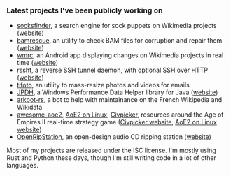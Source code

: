 ### Latest projects I've been publicly working on

* [socksfinder](https://github.com/Arkanosis/socksfinder), a search engine for sock puppets on Wikimedia projects ([website](https://socksfinder.toolforge.org/))
* [bamrescue](https://github.com/Arkanosis/bamrescue), an utility to check BAM files for corruption and repair them ([website](https://bamrescue.arkanosis.net/))
* [wmrc](https://github.com/Arkanosis/wmrc), an Android app displaying changes on Wikimedia projects in real time ([website](https://wmrc.arkanosis.net/))
* [rssht](https://github.com/Arkanosis/rssht), a reverse SSH tunnel daemon, with optional SSH over HTTP ([website](https://rssht.readthedocs.io/))
* [tifoto](https://github.com/Arkanosis/tifoto), an utility to mass-resize photos and videos for emails
* [JPDH](https://github.com/Arkanosis/JPDH), a Windows Performance Data Helper library for Java ([website](https://jpdh.arkanosis.com))
* [arkbot-rs](https://github.com/Arkanosis/arkbot-rs), a bot to help with maintainance on the French Wikipedia and Wikidata
* [awesome-aoe2](https://github.com/Arkanosis/awesome-aoe2), [AoE2 on Linux](https://github.com/ArkanosisNet/aoe2.arkanosis.net/tree/master/linux), [Civpicker](https://github.com/ArkanosisNet/aoe2.arkanosis.net/tree/master/civpicker), resources around the Age of Empires II real-time strategy game ([Civpicker website](https://aoe2.arkanosis.net/civpicker/), [AoE2 on Linux website](https://aoe2.arkanosis.net/linux/))
* [OpenRipStation](https://github.com/Arkanosis/OpenRipStation), an open-design audio CD ripping station ([website](https://ors.arkanosis.net/))

Most of my projects are released under the ISC license. I'm mostly using Rust and Python these days, though I'm still writing code in a lot of other languages.
